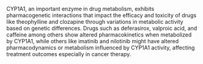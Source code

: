 CYP1A1, an important enzyme in drug metabolism, exhibits pharmacogenetic interactions that impact the efficacy and toxicity of drugs like theophylline and clozapine through variations in metabolic activity based on genetic differences. Drugs such as deferasirox, valproic acid, and caffeine among others show altered pharmacokinetics when metabolized by CYP1A1, while others like imatinib and nilotinib might have altered pharmacodynamics or metabolism influenced by CYP1A1 activity, affecting treatment outcomes especially in cancer therapy.